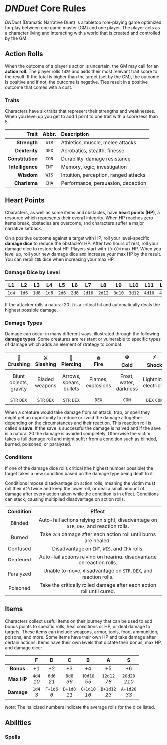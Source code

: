 # _DNDuet_ Core Rules
_DNDuet_ (Dramatic Narrative Duet) is a tabletop role-playing game optimized for play between one game master (GM) and one player. The player acts as a character living and interacting with a world that is created and controlled by the GM.

## Action Rolls
When the outcome of a player's action is uncertain, the GM may call for an **action roll**. The player rolls `1d20` and adds their most relevant trait score to the result. If the total is higher than the target (set by the GM), the outcome is positive and if not, the outcome is negative. Ties result in a positive outcome that comes with a cost.

### Traits
Characters have six traits that represent their strengths and weaknesses. When you level up you get to add 1 point to one trait with a score less than 5.

| Trait | Abbr. | Description |
| ---:|:---:|:--- |
| **Strength** | `STR` | Athletics, muscle, melee attacks |
| **Dexterity** | `DEX` | Acrobatics, stealth, finesse |
| **Constitution** | `CON` | Durability, damage resistance |
| **Intelligence** | `INT` | Memory, logic, investigation |
| **Wisdom** | `WIS` | Intuition, perception, ranged attacks |
| **Charisma** | `CHA` | Performance, persuasion, deception |

## Heart Points
Characters, as well as some items and obstacles, have **heart points (HP)**, a resource which represents their overall integrity. When HP reaches zero items break, obstacles are overcome, and characters suffer a major narrative setback. 

On a positive outcome against a target with HP, roll your level-specific **damage dice** to reduce the obstacle's HP. After two hours of rest, roll your damage dice to restore lost HP. Players start with `10+CON` max HP. When you level up, roll your new damage dice and increase your max HP by the result. You can reroll `CON` dice when increasing your max HP.

### Damage Dice by Level
| L1 | L2 | L3 | L4 | L5 | L6 | L7 | L8 | L9 | L10 | L11 | L12 |
|:---:|:---:|:---:|:---:|:---:|:---:|:---:|:---:|:---:|:---:|:---:|:---:|
| `1d4` | `1d6` | `1d8` | `1d8` | `2d6` | `2d8` | `2d10` | `2d12` | `3d10` | `3d12` | `4d10` | `4d12` |

If the attacker rolls a natural 20 it is a critical hit and automatically deals the highest possible damage.

### Damage Types
Damage can occur in many different ways, illustrated through the following **damage types**. Some creatures are resistant or vulnerable to specific types of damage which adds an element of strategy to combat.

| 👊<br/>Crushing | ⚔️<br/>Slashing | 🏹<br/>Piercing | 🔥<br/>Fire | ❄️<br/>Cold | ⚡️<br/>Shock | 💉<br/>Poison | 💀<br/>Necrotic | ☀️<br/>Radiant | ♥️<br/>Psychic |
|:---:|:---:|:---:|:---:|:---:|:---:|:---:|:---:|:---:|:---:|
| Blunt objects, gravity | Bladed weapons | Arrows, spears, bullets | Flames, explosions | Frost, water, darkness | Lightning, electricity | Harmful substances | Acid, disease, death | Light, divine energy | Mental and emotional trauma |
| `STR`&nbsp;`DEX` | `STR`&nbsp;`DEX` | `STR`&nbsp;`DEX` | `DEX` | `CON` | `DEX`&nbsp;`CON` | `CON` | `CON` | `WIS` | `INT`&nbsp;`WIS` |

When a creature would take damage from an attack, trap, or spell they might get an opportunity to reduce or avoid the damage altogether depending on the circumstances and their reaction. This reaction roll is called a **save**. If the save is successful the damage is halved and if the save is a natural 20 the damage is avoided completely. Otherwise the victim takes a full damage roll and might suffer from a condition such as blinded, burned, poisoned, or paralyzed.

### Conditions
If one of the damage dice rolls critical (the highest number possible) the target takes a new condition based on the damage type being dealt to it.

Conditions impose disadvantage on action rolls, meaning the victim must roll their `d20` twice and keep the lower roll, or deal a small amount of damage after every action taken while the condition is in effect. Conditions can stack, causing multiplied disadvantage on action rolls.

| Condition | Effect |
|:---:|:---:|
| Blinded | Auto-fail actions relying on sight, disadvantage on `STR`, `DEX`, and reaction rolls. |
| Burned | Take `2d4` damage after each action roll until burns are healed. |
| Confused | Disadvantage on `INT`, `WIS`, and `CHA` rolls. |
| Deafened | Auto-fail actions relying on hearing, disadvantage on reaction rolls. |
| Paralyzed | Unable to move, disadvantage on `STR`, `DEX`, and reaction rolls. |
| Poisoned | Take the critically rolled damage after each action roll until cured. |

## Items
Characters collect useful items on their journey that can be used to add bonus points to specific rolls, heal conditions or HP, or deal damage to targets. These items can include weapons, armor, tools, food, ammunition, poisons, and more. Some items have their own HP and take damage after certain actions. Items have their own levels that dictate their bonus, max HP, and damage dice:

|  | F | D | C | B | A | S |
|:---:|:---:|:---:|:---:|:---:|:---:|:---:|
| **Bonus** | +1 | +2 | +3 | +4 | +5 | +6 |
| **Max HP** | `4d4`<br/>_10_ | `6d6`<br/>_21_ | `8d8`<br/>_36_ | `10d10`<br/>_55_ | `12d12`<br/>_78_ | `20d20`<br/>_210_ |
| **Damage** | `1d4`<br/>_3_ | `F+1d6`<br/>_6_ | `D+1d8`<br/>_11_ | `C+1d10`<br/>_16_ | `B+1d12`<br/>_23_ | `A+1d20`<br/>_33_ |

_Note:_ The italicized numbers indicate the average rolls for the dice listed.

## Abilities


### Spells
